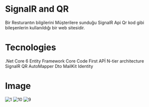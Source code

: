 # SignalR and QR
Bir Resturantın bilgilerini Müşterilere sunduğu SignalR Api Qr kod gibi bileşenlerin kullanıldığı bir web sitesidir. <br>
# Tecnologies
.Net Core 6
Entity Framework Core
Code First
APİ
N-tier architecture 
SignalR
QR
AutoMapper
Dto
MailKit
Identity

# Image
![1](https://github.com/sabrisimsek57/SignalRQR/assets/115737435/00e91cc6-4a69-4ee3-b0f7-fb8b98796d7d)
![10](https://github.com/sabrisimsek57/SignalRQR/assets/115737435/f2053246-d2e2-4488-b248-f01982fe611c)
![9](https://github.com/sabrisimsek57/SignalRQR/assets/115737435/18756efe-c118-4ee7-8593-4d8bb88ae54c)
